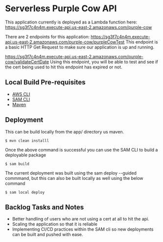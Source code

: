 # Serverless Purple Cow API

This application currently is deployed as a Lambda function here: https://sg3f7c4n4m.execute-api.us-east-2.amazonaws.com/purple-cow

There are 2 endpoints for this application:
https://sg3f7c4n4m.execute-api.us-east-2.amazonaws.com/purple-cow/purpleCowTest
This endpoint is a basic HTTP Get Request to make sure our application is up and running.

https://sg3f7c4n4m.execute-api.us-east-2.amazonaws.com/purple-cow/validateCertDate
Using this endpoint, you will be able to test and see if the cert being used to hit this endpoint has expired or not.



## Local Build Pre-requisites
* [AWS CLI](https://aws.amazon.com/cli/)
* [SAM CLI](https://github.com/awslabs/aws-sam-cli)
* [Maven](https://maven.apache.org/)

## Deployment
This can be build locally from the app/ directory us maven.

```
$ mvn clean installl
```

Once the above command is successful you can use the SAM CLI to build a deployable package
```
$ sam build
```
The current deployment was built using the sam deploy --guided commmand, but this can also be built locally as well using the below command

```
$ sam local deploy
```

## Backlog Tasks and Notes
* Better handling of users who are not using a cert at all to hit the api.
* Scaling the application so that it is reliable
* Implementing CI/CD practices within the SAM cli so new deployments can be built and pushed with ease.
